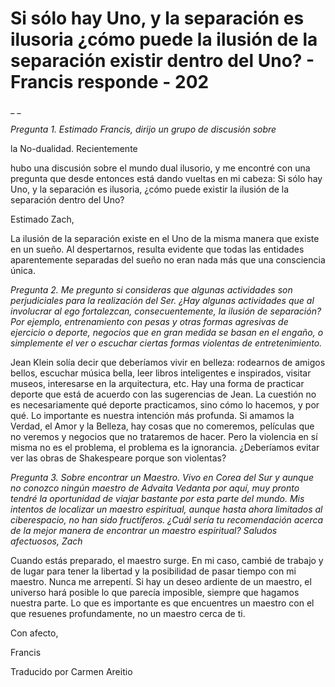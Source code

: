 # Si sólo hay Uno, y la separación es ilusoria ¿cómo puede la ilusión de la separación existir dentro del Uno? - Francis responde - 202

_ _

_Pregunta 1. Estimado Francis, dirijo un grupo de discusión sobre_ 

la No-dualidad. Recientemente

 hubo una discusión sobre el mundo dual ilusorio, y me encontré con una pregunta que desde entonces está dando vueltas en mi cabeza: Si sólo hay Uno, y la separación es ilusoria, ¿cómo puede existir la ilusión de la separación dentro del Uno?

Estimado Zach,

La ilusión de la separación existe en el Uno de la misma manera que existe en un sueño. Al despertarnos, resulta evidente que todas las entidades aparentemente separadas del sueño no eran nada más que una consciencia única.

_Pregunta 2. Me pregunto si consideras que algunas actividades son perjudiciales para la realización del Ser. ¿Hay algunas actividades que al involucrar al ego fortalezcan, consecuentemente, la ilusión de separación? Por ejemplo, entrenamiento con pesas y otras formas agresivas de ejercicio o deporte, negocios que en gran medida se basan en el engaño, o simplemente el ver o escuchar ciertas formas violentas de entretenimiento._

Jean Klein solía decir que deberíamos vivir en belleza: rodearnos de amigos bellos, escuchar música bella, leer libros inteligentes e inspirados, visitar museos, interesarse en la arquitectura, etc. Hay una forma de practicar deporte que está de acuerdo con las sugerencias de Jean. La cuestión no es necesariamente qué deporte practicamos, sino cómo lo hacemos, y por qué. Lo importante es nuestra intención más profunda. Si amamos la Verdad, el Amor y la Belleza, hay cosas que no comeremos, películas que no veremos y negocios que no trataremos de hacer. Pero la violencia en sí misma no es el problema, el problema es la ignorancia. ¿Deberíamos evitar ver las obras de Shakespeare porque son violentas?

_Pregunta 3. Sobre encontrar un Maestro. Vivo en Corea del Sur y aunque no conozco ningún maestro de Advaita Vedanta por aquí, muy pronto tendré la oportunidad de viajar bastante por esta parte del mundo. Mis intentos de localizar un maestro espiritual, aunque hasta ahora limitados al ciberespacio, no han sido fructíferos. ¿Cuál sería tu recomendación acerca de la mejor manera de encontrar un maestro espiritual? Saludos afectuosos, Zach_

Cuando estás preparado, el maestro surge. En mi caso, cambié de trabajo y de lugar para tener la libertad y la posibilidad de pasar tiempo con mi maestro. Nunca me arrepentí. Si hay un deseo ardiente de un maestro, el universo hará posible lo que parecía imposible, siempre que hagamos nuestra parte. Lo que es importante es que encuentres un maestro con el que resuenes profundamente, no un maestro cerca de ti.

Con afecto, 

Francis

Traducido por Carmen Areitio

